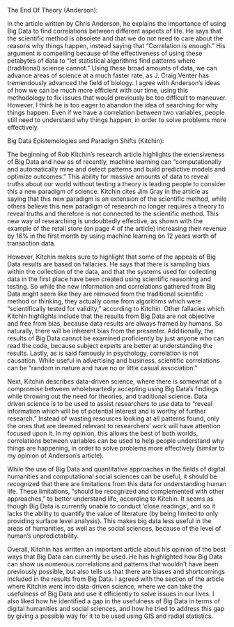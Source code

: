 The End Of Theory (Anderson):

In the article written by Chris Anderson, he explains the importance of using Big Data to find correlations between different aspects of life. He says that the scientific method is obsolete and that we do not need to care about the reasons why things happen, instead saying that “Correlation is enough.” His argument is compelling because of the effectiveness of using these petabytes of data to “let statistical algorithms find patterns where (traditional) science cannot.” Using these broad amounts of data, we can advance areas of science at a much faster rate, as J. Craig Venter has tremendously advanced the field of biology. I agree with Anderson’s ideas of how we can be much more efficient with our time, using this methodology to fix issues that would previously be too difficult to maneuver. However, I think he is too eager to abandon the idea of searching for why things happen. Even if we have a correlation between two variables, people still need to understand why things happen, in order to solve problems more effectively. 


Big Data Epistemologies and Paradigm Shifts (Kitchin):

The beginning of Rob Kitchin’s research article highlights the extensiveness of Big Data and how as of recently, machine learning can “computationally and automatically mine and detect patterns and build predictive models and optimize outcomes.” This ability for massive amounts of data to reveal truths about our world without testing a theory is leading people to consider this a new paradigm of science. Kitchin cites Jim Gray in the article as saying that this new paradigm is an extension of the scientific method, while others believe this new paradigm of research no longer requires a theory to reveal truths and therefore is not connected to the scientific method. This new way of researching is undoubtedly effective, as shown with the example of the retail store (on page 4 of the article) increasing their revenue by 16% in the first month by using machine learning on 12 years worth of transaction data. 

However, Kitchin makes sure to highlight that some of the appeals of Big Data results are based on fallacies. He says that there is sampling bias within the collection of the data, and that the systems used for collecting data in the first place have been created using scientific reasoning and testing. So while the new information and correlations gathered from Big Data might seem like they are removed from the traditional scientific method or thinking, they actually come from algorithms which were “scientifically tested for validity,” according to Kitchin. Other fallacies which Kitchin highlights include that the results from Big Data are not objective and free from bias, because data results are always framed by humans. So naturally, there will be inherent bias from the presenter. Additionally, the results of Big Data cannot be examined proficiently by just anyone who can read the code, because subject experts are better at understanding the results. Lastly, as is said famously in psychology, correlation is not causation. While useful in advertising and business, scientific correlations can be “random in nature and have no or little casual association.” 

Next, Kitchin describes data-driven science, where there is somewhat of a compromise between wholeheartedly accepting using Big Data’s findings while throwing out the need for theories, and traditional science. Data driven science is to be used to assist researchers to use data to “reveal information which will be of potential interest and is worthy of further research.” Instead of wasting resources looking at all patterns found, only the ones that are deemed relevant to researchers’ work will have attention focused upon it. In my opinion, this allows the best of both worlds, correlations between variables can be used to help people understand why things are happening, in order to solve problems more effectively (similar to my opinion of Anderson’s article). 

While the use of Big Data and quantitative approaches in the fields of digital humanities and computational social sciences can be useful, it should be recognized that there are limitations from this data for understanding human life. These limitations, “should be recognized and complemented with other approaches,” to better understand life, according to Kitchin. It seems as though Big Data is currently unable to conduct ‘close readings’, and so it lacks the ability to quantify the value of literature (by being limited to only providing surface level analysis). This makes big data less useful in the areas of humanities, as well as the social sciences, because of the level of human’s unpredictability. 

Overall, Kitchin has written an important article about his opinion of the best ways that Big Data can currently be used. He has highlighted how Big Data can show us numerous correlations and patterns that wouldn’t have been previously possible, but also tells us that there are biases and shortcomings included in the results from Big Data. I agreed with the section of the article where Kitchin went into data-driven science, where we can take the usefulness of Big Data and use it efficiently to solve issues in our lives. I also liked how he identified a gap in the usefulness of Big Data in terms of digital humanities and social sciences, and how he tried to address this gap by giving a possible way for it to be used using GIS and radial statistics. 
